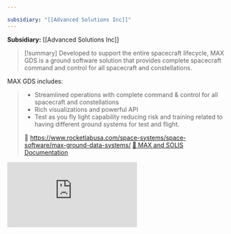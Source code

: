 ```yaml
---

subsidiary: "[[Advanced Solutions Inc]]"
---
```


**Subsidiary:** [[Advanced Solutions Inc]]

>[!summary]
Developed to support the entire spacecraft lifecycle, MAX GDS is a ground software solution that provides complete spacecraft command and control for all spacecraft and constellations.
>
MAX GDS includes:
>- Streamlined operations with complete command & control for all spacecraft and constellations
>- Rich visualizations and powerful API
>- Test as you fly light capability reducing risk and training related to having different ground systems for test and flight.
>
>🔗 https://www.rocketlabusa.com/space-systems/space-software/max-ground-data-systems/
[📄 MAX and SOLIS Documentation](https://max.rocketlabusa.com/docs#Welcome.md)

<div class="responsive-video">
<iframe src="https://www.youtube.com/embed/nGrje-znXSw" title="Introduction to MAX Ground Data System | ASI by Rocket Lab" frameborder="0" allow="accelerometer; autoplay; clipboard-write; encrypted-media; gyroscope; picture-in-picture; web-share" referrerpolicy="strict-origin-when-cross-origin" allowfullscreen></iframe>
</div>